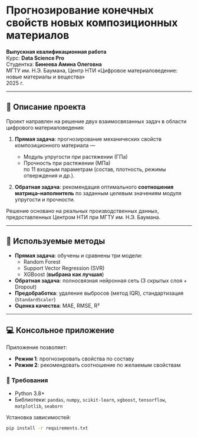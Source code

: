 # Прогнозирование конечных свойств новых композиционных материалов

**Выпускная квалификационная работа**  
Курс: **Data Science Pro**  
Студентка: **Бинеева Амина Олеговна**  
МГТУ им. Н.Э. Баумана, Центр НТИ «Цифровое материаловедение: новые материалы и вещества»  
2025 г.

---

## 📌 Описание проекта

Проект направлен на решение двух взаимосвязанных задач в области цифрового материаловедения:

1. **Прямая задача**: прогнозирование механических свойств композиционного материала —  
   - Модуль упругости при растяжении (ГПа)  
   - Прочность при растяжении (МПа)  
   по 11 входным параметрам (состав, плотность, режимы отверждения и др.).

2. **Обратная задача**: рекомендация оптимального **соотношения матрица–наполнитель** по заданным целевым значениям модуля упругости и прочности.

Решение основано на реальных производственных данных, предоставленных Центром НТИ при МГТУ им. Н.Э. Баумана.

---

## 🧠 Используемые методы

- **Прямая задача**: обучены и сравнены три модели:
  - Random Forest  
  - Support Vector Regression (SVR)  
  - XGBoost (**выбрана как лучшая**)
- **Обратная задача**: полносвязная нейронная сеть (3 скрытых слоя + Dropout)
- **Предобработка**: удаление выбросов (метод IQR), стандартизация (`StandardScaler`)
- **Оценка качества**: MAE, RMSE, R²

---

## 💻 Консольное приложение

Приложение позволяет:
- **Режим 1**: прогнозировать свойства по составу  
- **Режим 2**: рекомендовать соотношение по желаемым свойствам

### 🔧 Требования
- Python 3.8+
- Библиотеки: `pandas`, `numpy`, `scikit-learn`, `xgboost`, `tensorflow`, `matplotlib`, `seaborn`

Установка зависимостей:
```bash
pip install -r requirements.txt

